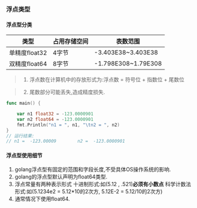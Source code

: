 ### 浮点类型

#### 浮点型分类

| 类型          | 占用存储空间 | 表数范围            |
| ------------- | ------------ | ------------------- |
| 单精度float32 | 4字节        | -3.403E38~3.403E38  |
| 双精度float64 | 8字节        | -1.798E308~1.79E308 |

>1. 浮点数在计算机中的存放形式为:浮点数 = 符号位 + 指数位 + 尾数位

>2. 尾数部分可能丢失,造成精度损失.
```go
func main() {

	var n1 float32 = -123.0000901
	var n2 float64 = -123.0000901
	fmt.Println("n1 = ", n1, "\tn2 = ", n2)
}
// 运行结果:
// n1 =  -123.00009        n2 =  -123.0000901
```

#### 浮点型使用细节
1. golang浮点型有固定的范围和字段长度,不受具体OS操作系统的影响.
2. golang的浮点型默认声明为float64类型.
3. 浮点常量有两种表示形式
十进制形式:如(5.12 , .521)**必须有小数点**
科学计数法形式:如(5.1234e2 = 5.12*10的2次方,   5.12E-2 = 5.12/10的2次方)
4. 通常情况下使用float64.

